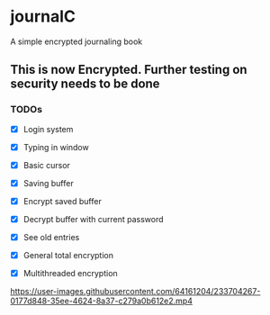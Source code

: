 # journalC

A simple encrypted journaling book

## This is now Encrypted. Further testing on security needs to be done

### TODOs

- [x] Login system
- [x] Typing in window
- [x] Basic cursor
- [x] Saving buffer
- [x] Encrypt saved buffer
- [x] Decrypt buffer with current password
- [x] See old entries
- [x] General total encryption
- [x] Multithreaded encryption


https://user-images.githubusercontent.com/64161204/233704267-0177d848-35ee-4624-8a37-c279a0b612e2.mp4

